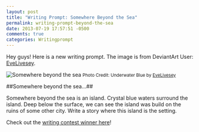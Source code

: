 ```yaml
---
layout: post
title: "Writing Prompt: Somewhere Beyond the Sea"
permalink: writing-prompt-beyond-the-sea
date: 2013-07-19 17:57:51 -0500
comments: true
categories: Writingprompt
---
```

Hey guys! Here is a new writing prompt. The image is from DeviantArt User: <a href="http://evelivesey.deviantart.com/" target="_blank">EveLivesey</a>.

<img class="img-responsive text-center" alt="Somewhere beyond the sea" src="http://th07.deviantart.net/fs71/PRE/f/2013/189/5/a/underwater_blue_by_evelivesey-d6cjbd1.jpg" style="margin:auto;" />
<small>Photo Credit: Underwater Blue by <a href="http://th07.deviantart.net/fs71/PRE/f/2013/189/5/a/underwater_blue_by_evelivesey-d6cjbd1.jpg">EveLivesey</a></small>

##Somewhere beyond the sea...##
<!--more-->
Somewhere beyond the sea is an island. Crystal blue waters surround the island. Deep below the surface, we can see the island was build on the ruins of some other city. Write a story where this island is the setting.

Check out the <a title="Writing Contest Winners!" href="http://allisonbetancourt.com/writing-contest/writing-contest-winners/">writing contest winner here</a>!
